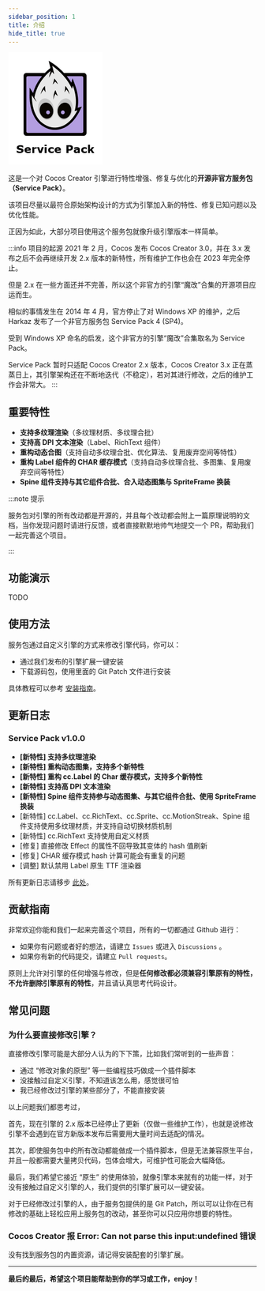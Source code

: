 ```yaml
---
sidebar_position: 1
title: 介绍
hide_title: true
---
```


![logo](/img/logo2.png)

这是一个对 Cocos Creator 引擎进行特性增强、修复与优化的**开源非官方服务包（Service Pack）**。

该项目尽量以最符合原始架构设计的方式为引擎加入新的特性、修复已知问题以及优化性能。

正因为如此，大部分项目使用这个服务包就像升级引擎版本一样简单。

:::info 项目的起源
2021 年 2 月，Cocos 发布 Cocos Creator 3.0，并在 3.x 发布之后不会再继续开发 2.x 版本的新特性，所有维护工作也会在 2023 年完全停止。

但是 2.x 在一些方面还并不完善，所以这个非官方的引擎“魔改”合集的开源项目应运而生。

相似的事情发生在 2014 年 4 月，官方停止了对 Windows XP 的维护，之后 Harkaz 发布了一个非官方服务包 Service Pack 4 (SP4)。

受到 Windows XP 命名的启发，这个非官方的引擎“魔改”合集取名为 Service Pack。

Service Pack 暂时只适配 Cocos Creator 2.x 版本，Cocos Creator 3.x 正在蒸蒸日上，其引擎架构还在不断地迭代（不稳定），若对其进行修改，之后的维护工作会非常大。
:::

## 重要特性

- **支持多纹理渲染**（多纹理材质、多纹理合批）
- **支持高 DPI 文本渲染**（Label、RichText 组件）
- **重构动态合图**（支持自动多纹理合批、优化算法、复用废弃空间等特性）
- **重构 Label 组件的 CHAR 缓存模式**（支持自动多纹理合批、多图集、复用废弃空间等特性）
- **Spine 组件支持与其它组件合批、合入动态图集与 SpriteFrame 换装**

:::note 提示

服务包对引擎的所有改动都是开源的，并且每个改动都会附上一篇原理说明的文档，当你发现问题时请进行反馈，或者直接默默地帅气地提交一个 PR，帮助我们一起完善这个项目。

:::

## 功能演示

TODO

## 使用方法

服务包通过自定义引擎的方式来修改引擎代码，你可以：

- 通过我们发布的引擎扩展一键安装
- 下载源码包，使用里面的 Git Patch 文件进行安装

具体教程可以参考 [安装指南](./installation-guide/installation-intro.mdx)。

## 更新日志

### Service Pack v1.0.0

- **[新特性] 支持多纹理渲染**
- **[新特性] 重构动态图集，支持多个新特性**
- **[新特性] 重构 cc.Label 的 Char 缓存模式，支持多个新特性**
- **[新特性] 支持高 DPI 文本渲染**
- **[新特性] Spine 组件支持参与动态图集、与其它组件合批、使用 SpriteFrame 换装**
- [新特性] cc.Label、cc.RichText、cc.Sprite、cc.MotionStreak、Spine 组件支持使用多纹理材质，并支持自动切换材质机制
- [新特性] cc.RichText 支持使用自定义材质
- [修复] 直接修改 Effect 的属性不回导致其变体的 hash 值刷新
- [修复] CHAR 缓存模式 hash 计算可能会有重复的问题
- [调整] 默认禁用 Label 原生 TTF 渲染器

所有更新日志请移步 [此处](./update-log.md)。

## 贡献指南

非常欢迎你能和我们一起来完善这个项目，所有的一切都通过 Github 进行：

- 如果你有问题或者好的想法，请建立 `Issues` 或进入 `Discussions` 。
- 如果你有新的代码提交，请建立 `Pull requests`。

原则上允许对引擎的任何增强与修改，但是**任何修改都必须兼容引擎原有的特性，不允许删除引擎原有的特性**，并且请认真思考代码设计。

## 常见问题

### 为什么要直接修改引擎？

直接修改引擎可能是大部分人认为的下下策，比如我们常听到的一些声音：

- 通过 “修改对象的原型” 等一些编程技巧做成一个插件脚本
- 没接触过自定义引擎，不知道该怎么用，感觉很可怕
- 我已经修改过引擎的某些部分了，不能直接安装

以上问题我们都思考过，

首先，现在引擎的 2.x 版本已经停止了更新（仅做一些维护工作），也就是说修改引擎不会遇到在官方新版本发布后需要用大量时间去适配的情况。

其次，即使服务包中的所有改动都能做成一个插件脚本，但是无法兼容原生平台，并且一般都需要大量拷贝代码，包体会增大，可维护性可能会大幅降低。

最后，我们希望它接近 “原生” 的使用体验，就像引擎本来就有的功能一样，对于没有接触过自定义引擎的人，我们提供的引擎扩展可以一键安装。

对于已经修改过引擎的人，由于服务包提供的是 Git Patch，所以可以让你在已有修改的基础上轻松应用上服务包的改动，甚至你可以只应用你想要的特性。

### Cocos Creator 报 Error: Can not parse this input:undefined 错误

没有找到服务包的内置资源，请记得安装配套的引擎扩展。

---
**最后的最后，希望这个项目能帮助到你的学习或工作，enjoy！**
